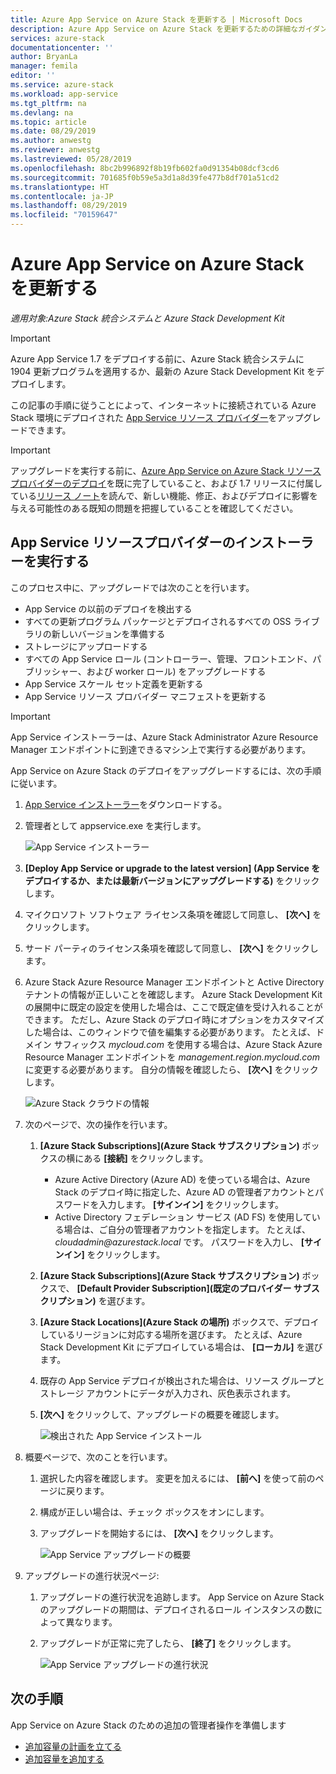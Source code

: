 ```yaml
---
title: Azure App Service on Azure Stack を更新する | Microsoft Docs
description: Azure App Service on Azure Stack を更新するための詳細なガイダンス
services: azure-stack
documentationcenter: ''
author: BryanLa
manager: femila
editor: ''
ms.service: azure-stack
ms.workload: app-service
ms.tgt_pltfrm: na
ms.devlang: na
ms.topic: article
ms.date: 08/29/2019
ms.author: anwestg
ms.reviewer: anwestg
ms.lastreviewed: 05/28/2019
ms.openlocfilehash: 8bc2b996892f8b19fb602fa0d91354b08dcf3cd6
ms.sourcegitcommit: 701685f0b59e5a3d1a8d39fe477b8df701a51cd2
ms.translationtype: HT
ms.contentlocale: ja-JP
ms.lasthandoff: 08/29/2019
ms.locfileid: "70159647"
---
```

# <a name="update-azure-app-service-on-azure-stack"></a>Azure App Service on Azure Stack を更新する

*適用対象:Azure Stack 統合システムと Azure Stack Development Kit*

> [!IMPORTANT]
> Azure App Service 1.7 をデプロイする前に、Azure Stack 統合システムに 1904 更新プログラムを適用するか、最新の Azure Stack Development Kit をデプロイします。

この記事の手順に従うことによって、インターネットに接続されている Azure Stack 環境にデプロイされた [App Service リソース プロバイダー](azure-stack-app-service-overview.md)をアップグレードできます。

> [!IMPORTANT]
> アップグレードを実行する前に、[Azure App Service on Azure Stack リソース プロバイダーのデプロイ](azure-stack-app-service-deploy.md)を既に完了していること、および 1.7 リリースに付属している[リリース ノート](azure-stack-app-service-release-notes-update-seven.md)を読んで、新しい機能、修正、およびデプロイに影響を与える可能性のある既知の問題を把握していることを確認してください。

## <a name="run-the-app-service-resource-provider-installer"></a>App Service リソースプロバイダーのインストーラーを実行する

このプロセス中に、アップグレードでは次のことを行います。

* App Service の以前のデプロイを検出する
* すべての更新プログラム パッケージとデプロイされるすべての OSS ライブラリの新しいバージョンを準備する
* ストレージにアップロードする
* すべての App Service ロール (コントローラー、管理、フロントエンド、パブリッシャー、および worker ロール) をアップグレードする
* App Service スケール セット定義を更新する
* App Service リソース プロバイダー マニフェストを更新する

> [!IMPORTANT]
> App Service インストーラーは、Azure Stack Administrator Azure Resource Manager エンドポイントに到達できるマシン上で実行する必要があります。
>
>

App Service on Azure Stack のデプロイをアップグレードするには、次の手順に従います。

1. [App Service インストーラー](https://aka.ms/appsvcupdate7installer)をダウンロードする。

2. 管理者として appservice.exe を実行します。

    ![App Service インストーラー][1]

3. **[Deploy App Service or upgrade to the latest version] (App Service をデプロイするか、または最新バージョンにアップグレードする)** をクリックします。

4. マイクロソフト ソフトウェア ライセンス条項を確認して同意し、 **[次へ]** をクリックします。

5. サード パーティのライセンス条項を確認して同意し、 **[次へ]** をクリックします。

6. Azure Stack Azure Resource Manager エンドポイントと Active Directory テナントの情報が正しいことを確認します。 Azure Stack Development Kit の展開中に既定の設定を使用した場合は、ここで既定値を受け入れることができます。 ただし、Azure Stack のデプロイ時にオプションをカスタマイズした場合は、このウィンドウで値を編集する必要があります。 たとえば、ドメイン サフィックス *mycloud.com* を使用する場合は、Azure Stack Azure Resource Manager エンドポイントを *management.region.mycloud.com* に変更する必要があります。 自分の情報を確認したら、 **[次へ]** をクリックします。

    ![Azure Stack クラウドの情報][2]

7. 次のページで、次の操作を行います。

   1. **[Azure Stack Subscriptions]\(Azure Stack サブスクリプション\)** ボックスの横にある **[接続]** をクリックします。
        * Azure Active Directory (Azure AD) を使っている場合は、Azure Stack のデプロイ時に指定した、Azure AD の管理者アカウントとパスワードを入力します。 **[サインイン]** をクリックします。
        * Active Directory フェデレーション サービス (AD FS) を使用している場合は、ご自分の管理者アカウントを指定します。 たとえば、*cloudadmin\@azurestack.local* です。 パスワードを入力し、 **[サインイン]** をクリックします。
   2. **[Azure Stack Subscriptions]\(Azure Stack サブスクリプション\)** ボックスで、 **[Default Provider Subscription]\(既定のプロバイダー サブスクリプション\)** を選びます。
   3. **[Azure Stack Locations]\(Azure Stack の場所\)** ボックスで、デプロイしているリージョンに対応する場所を選びます。 たとえば、Azure Stack Development Kit にデプロイしている場合は、 **[ローカル]** を選びます。
   4. 既存の App Service デプロイが検出された場合は、リソース グループとストレージ アカウントにデータが入力され、灰色表示されます。
   5. **[次へ]** をクリックして、アップグレードの概要を確認します。

      ![検出された App Service インストール][3]

8. 概要ページで、次のことを行います。
   1. 選択した内容を確認します。 変更を加えるには、 **[前へ]** を使って前のページに戻ります。
   2. 構成が正しい場合は、チェック ボックスをオンにします。
   3. アップグレードを開始するには、 **[次へ]** をクリックします。

       ![App Service アップグレードの概要][4]

9. アップグレードの進行状況ページ:
    1. アップグレードの進行状況を追跡します。 App Service on Azure Stack のアップグレードの期間は、デプロイされるロール インスタンスの数によって異なります。
    2. アップグレードが正常に完了したら、 **[終了]** をクリックします。

        ![App Service アップグレードの進行状況][5]

<!--Image references-->
[1]: ./media/azure-stack-app-service-update/app-service-exe.png
[2]: ./media/azure-stack-app-service-update/app-service-azure-resource-manager-endpoints.png
[3]: ./media/azure-stack-app-service-update/app-service-installation-detected.png
[4]: ./media/azure-stack-app-service-update/app-service-upgrade-summary.png
[5]: ./media/azure-stack-app-service-update/app-service-upgrade-complete.png

## <a name="next-steps"></a>次の手順

App Service on Azure Stack のための追加の管理者操作を準備します

* [追加容量の計画を立てる](azure-stack-app-service-capacity-planning.md)
* [追加容量を追加する](azure-stack-app-service-add-worker-roles.md)
